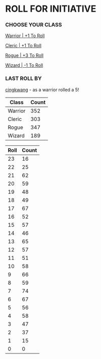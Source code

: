 # ROLL FOR INITIATIVE
### CHOOSE YOUR CLASS

[Warrior | +1 To Roll](https://github.com/benjaminsampica/benjaminsampica/issues/new?title=roll%7Cwarrior&body=Just+click+%27Submit+new+issue%27.)

[Cleric | +1 To Roll](https://github.com/benjaminsampica/benjaminsampica/issues/new?title=roll%7Ccleric&body=Just+click+%27Submit+new+issue%27.)

[Rogue | +3 To Roll](https://github.com/benjaminsampica/benjaminsampica/issues/new?title=roll%7Crogue&body=Just+click+%27Submit+new+issue%27.)

[Wizard | -1 To Roll](https://github.com/benjaminsampica/benjaminsampica/issues/new?title=roll%7Cwizard&body=Just+click+%27Submit+new+issue%27.)
### LAST ROLL BY
[cingkwang](https://www.github.com/cingkwang) - as a warrior rolled a 5!

|Class|Count|
|-|-|
|Warrior|352|
|Cleric|303|
|Rogue|347|
|Wizard|189|

|Roll|Count|
|-|-|
|23|16
|22|25
|21|62
|20|59
|19|48
|18|49
|17|67
|16|52
|15|57
|14|46
|13|65
|12|57
|11|51
|10|58
|9|66
|8|59
|7|74
|6|67
|5|56
|4|58
|3|47
|2|37
|1|15
|0|0
